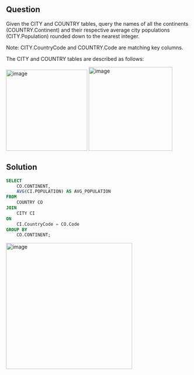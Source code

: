 ## Question
Given the CITY and COUNTRY tables, query the names of all the continents (COUNTRY.Continent)
and their respective average city populations (CITY.Population) rounded down to the nearest integer.

Note: CITY.CountryCode and COUNTRY.Code are matching key columns.

The CITY and COUNTRY tables are described as follows:

<img width="222" alt="image" src="https://github.com/user-attachments/assets/578e16fa-c0bf-4852-ba86-c2911de372a9" />
<img width="229" alt="image" src="https://github.com/user-attachments/assets/e35b3e33-7fc8-4be4-9577-a05386d8aa60" />

## Solution
```sql
SELECT 
    CO.CONTINENT,
    AVG(CI.POPULATION) AS AVG_POPULATION
FROM 
    COUNTRY CO
JOIN 
    CITY CI 
ON 
    CI.CountryCode = CO.Code
GROUP BY 
    CO.CONTINENT;
```
<img width="345" alt="image" src="https://github.com/user-attachments/assets/6ada5a48-b866-46f2-a287-aa4410b4920a" />
